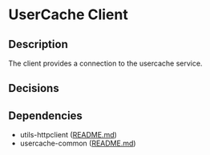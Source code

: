 # UserCache Client

## Description

The client provides a connection to the usercache service.

## Decisions

## Dependencies

- utils-httpclient ([README.md](../../utilities/utils-httpclient/README.md))
- usercache-common ([README.md](../../components/usercache-common/README.md))